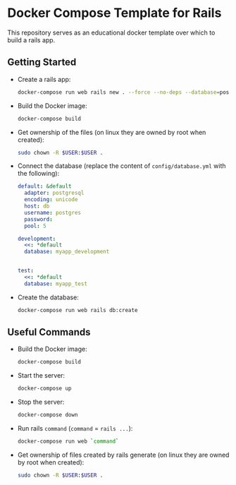# Docker Compose Template for Rails

This repository serves as an educational docker template over which to build a rails app.

## Getting Started

- Create a rails app:

    ```bash
    docker-compose run web rails new . --force --no-deps --database=postgresql
    ```

- Build the Docker image:

    ```bash
    docker-compose build
    ```

- Get ownership of the files (on linux they are owned by root when created):

    ```bash
    sudo chown -R $USER:$USER .
    ```

- Connect the database (replace the content of `config/database.yml` with the following):

    ```yaml
    default: &default
      adapter: postgresql
      encoding: unicode
      host: db
      username: postgres
      password:
      pool: 5

    development:
      <<: *default
      database: myapp_development


    test:
      <<: *default
      database: myapp_test
    ```

- Create the database:

    ```bash
    docker-compose run web rails db:create
    ```

## Useful Commands

- Build the Docker image:

    ```bash
    docker-compose build
    ```

- Start the server:

    ```bash
    docker-compose up
    ```

- Stop the server:

    ```bash
    docker-compose down
    ```

- Run rails `command` (`command` = `rails ...`):

    ```bash
    docker-compose run web `command`
    ```

- Get ownership of files created by rails generate (on linux they are owned by root when created):

    ```bash
    sudo chown -R $USER:$USER .
    ```
